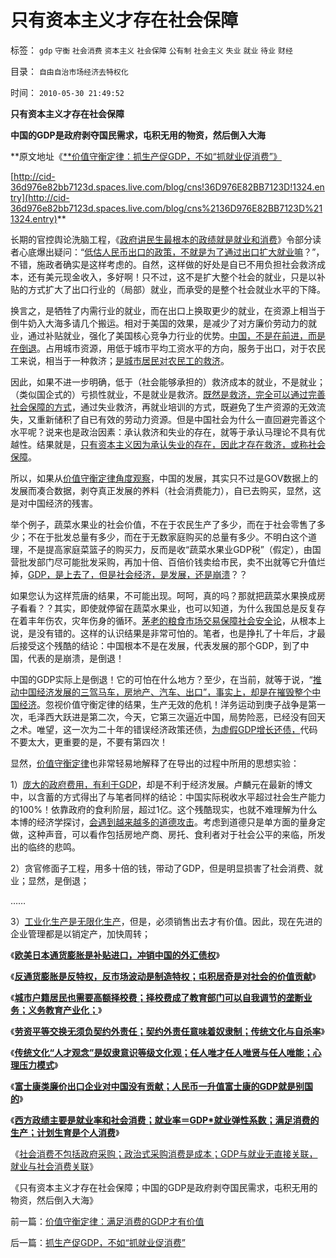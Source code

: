 # 只有资本主义才存在社会保障

标签： `gdp` `守衡` `社会消费` `资本主义` `社会保障` `公有制` `社会主义` `失业` `就业` `待业` `财经` 

目录： `自由自治市场经济去特权化`

时间： `2010-05-30 21:49:52`

**只有资本主义才存在社会保障**

**中国的GDP是政府剥夺国民需求，屯积无用的物资，然后倒入大海**

**原文地址《[**价值守衡定律：抓生产促GDP，不如“抓就业促消费”》](../../../2008/7/27/价值守衡定律：抓生产促GDP，不如“抓就业促消费”.md)

[http://cid-36d976e82bb7123d.spaces.live.com/blog/cns!36D976E82BB7123D!1324.entry](http://cid-36d976e82bb7123d.spaces.live.com/blog/cns%2136D976E82BB7123D%211324.entry)**

长期的官控舆论洗脑工程，《[政府讲民生最根本的政绩就是就业和消费](http://pubworkss.blogspot.com/2009/04/gdp.html)》令部分读者心底爆出疑问：“[低估人民币出口的政策，不就是为了通过出口扩大就业嘛](../../../2009/10/23/系统工程中的范式和经济学中的定律.md)？”，不错，施政者确实是这样考虑的。自然，这样做的好处是自已不用负担社会救济成本，还有美元现金收入，多好啊！只不过，这不是扩大整个社会的就业，只是以补贴的方式扩大了出口行业的（局部）就业，而承受的是整个社会就业水平的下降。

换言之，是牺牲了内需行业的就业，而在出口上换取更少的就业，在资源上相当于倒牛奶入大海多请几个搬运。相对于美国的效果，是减少了对方廉价劳动力的就业，通过补贴就业，强化了美国核心竞争力行业的优势。[中国，不是在前进，而是在倒退](../../../2010/4/25/中国经济“增长”消费上是倒退.md)。占用城市资源，用低于城市平均工资水平的方向，服务于出口，对于农民工来说，相当于一种救济；[是城市居民对农民工的救济](../../../2009/10/15/城市居民为农民工和输出地区作出了重大牺牲和贡献.md)。

因此，如果不进一步明确，低于（社会能够承担的）救济成本的就业，不是就业；（类似国企式的）亏损性就业，不是就业是救济。[既然是救济，完全可以通过完善社会保障的方式](../../../2009/1/6/社会保障之补需方暨“有效补贴定理”.md)，通过失业救济，再就业培训的方式，既避免了生产资源的无效流失，又重新储积了自已有效的劳动力资源。但是中国社会为什么一直回避完善这个水平呢？说来也是政治因素：承认救济和失业的存在，就等于承认马理论不具有优越性。结果就是，[只有资本主义因为承认失业的存在，因此才存在救济，或称社会保障](../../../2008/12/23/私有化，关闭亏损国企，强化社会保障.md)。

所以，如果从[价值守衡定律角度观察](../../../2008/7/26/什么是生产的价值？揭示《资本论》的关键性错误.md)，中国的发展，其实只不过是GOV数据上的发展而凑合数据，剥夺真正发展的养料（社会消费能力），自已去购买，显然，这是对中国经济的残害。

举个例子，蔬菜水果业的社会价值，不在于农民生产了多少，而在于社会零售了多少；不在于批发总量有多少，而在于无数家庭购买的总量有多少。不明白这个道理，不是提高家庭菜篮子的购买力，反而是收“蔬菜水果业GDP税”（假定），由国营批发部门尽可能批发采购，再加十倍、百倍价钱卖给市民，卖不出就等它升值烂掉，[GDP，是上去了，但是社会经济，是发展，还是崩溃](../../../2008/7/6/什么是社会生产的价值？什么是GDP？.md)？？

如果您认为这样荒唐的结果，不可能出现。呵呵，真的吗？那就把蔬菜水果换成房子看看？？其实，即使就停留在蔬菜水果业，也可以知道，为什么我国总是反复存在着丰年伤农，灾年伤身的循环。[茅老的粮食市场交易保障社会安全论](../../../2009/11/21/中国历史人口和国际市场及国家粮食安全.md)，从根本上说，是没有错的。这样的认识结果是非常可怕的。笔者，也是挣扎了十年后，才最后接受这个残酷的结论：中国根本不是在发展，代表发展的那个GDP，到了中国，代表的是崩溃，是倒退！

中国的GDP实际上是倒退！它的可怕在什么地方？至少，在当前，就等于说，“[推动中国经济发展的三驾马车，房地产、汽车、出口”，事实上，却是在摧毁整个中国经济](../../../2010/4/25/内需并不会因为人民币升值就被拉动.md)。忽视价值守衡定律的结果，生产无效的危机！洋务运动到庚子战争是第一次，毛泽西大跃进是第二次，今天，它第三次逼近中国，局势险恶，已经没有回天之术。唯望，这一次为二十年的错误经济政策还债，[为虚假GDP增长还债，](../../../2008/11/11/计划经济调用通货膨胀：政府的成本有意义吗？.md)代码不要太大，更重要的是，不要有第四次！

显然，[价值守衡定律](../../../2008/7/12/价值守恒定律：只有市场经济才能救中国!.md)也非常轻易地解释了在导出的过程中所用的思想实验：

1）[庞大的政府费用，有利于GDP](../../../2010/3/28/大政府大福利公有制等同于“国民大家伙合份买消费”.md)，却是不利于经济发展。卢麟元在最新的博文中，以含蓄的方式得出了与笔者同样的结论：中国实际税收水平超过社会生产能力的100%！依靠政府的食利阶层，超过1亿。这个残酷现实，也就不难理解为什么本博的经济学探讨，[会遇到越来越多的道德攻击](../../../2010/5/27/道德史观就是文革政治观.md)。考虑到道德只是单方面的量身定做，这种声音，可以看作包括房地产商、房托、食利者对于社会公平的来临，所发出的临终的悲鸣。

2）贪官修面子工程，用多十倍的钱，带动了GDP，但是明显损害了社会消费、就业；显然，是倒退；

……

3）[工业化生产是无限化生产](../../../2009/8/2/工业化一定创造价值吗.md)，但是，必须销售出去才有价值。因此，现在先进的企业管理都是以销定产，加快周转；

《[**欧美日本通货膨胀是补贴进口，冲销中国的外汇债权**](../../../2010/5/28/欧美日汇率走低是补贴进口冲销中国外汇债权.md)》

《[**反通货膨胀是反特权，反市场波动是制造特权；屯积居奇是对社会的价值贡献**](../../../2010/5/28/食品价格波动未必通货膨胀小心计划经济.md)》

《[**城市户籍居民也需要高额择校费；择校费成了教育部门可以自我调节的垄断业务；义务教育产业化；**](../../../2010/5/27/义务教育产业化，反户籍福利造福了谁.md)》

《[**劳资平等交换无须负契约外责任；契约外责任意味着奴隶制；传统文化与自杀率**](../../../2010/5/29/富士康无需对员工个人自杀负契约外的责任.md)》

《[**传统文化“人才观念”是奴隶意识等级文化观；任人唯才任人唯贤与任人唯能；心理压力模式**](../../../2010/5/29/“人才观念”是落后等级文化观念.md)》

《[**富士康类廉价出口企业对中国没有贡献；人民币一升值富士康的GDP就是别国的**](../../../2010/5/29/富士康类廉价出口企业对中国没有贡献.md)》

《[**西方政绩主要是就业率和社会消费；就业率＝GDP*就业弹性系数；满足消费的生产；计划生育是个人消费**](../../../2010/5/29/富士康类廉价出口企业对中国没有贡献.md)》

《[社会消费不包括政府采购；政治式采购消费是成本；GDP与就业无直接关联，就业与社会消费关联](http://blog.sina.com.cn/s/blog_5563a64d0100isrn.html)》

《只有资本主义才存在社会保障；中国的GDP是政府剥夺国民需求，屯积无用的物资，然后倒入大海》



前一篇：[价值守衡定律：满足消费的GDP才有价值](../../../2010/5/30/价值守衡定律：满足消费的GDP才有价值.md)

后一篇：[抓生产促GDP，不如“抓就业促消费”](../../../2010/5/30/抓生产促GDP，不如“抓就业促消费”.md)